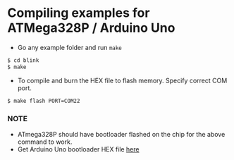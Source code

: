 # Compiling examples for ATMega328P / Arduino Uno

- Go any example folder and run `make`

```bash
$ cd blink
$ make
```
- To compile and burn the HEX file to flash memory. Specify correct COM port.
```bash
$ make flash PORT=COM22
```
### NOTE
- ATmega328P should have bootloader flashed on the chip for the above command to work.
- Get Arduino Uno bootloader HEX file [here](https://github.com/arduino/ArduinoCore-avr/blob/master/bootloaders/optiboot/optiboot_atmega328.hex) 
